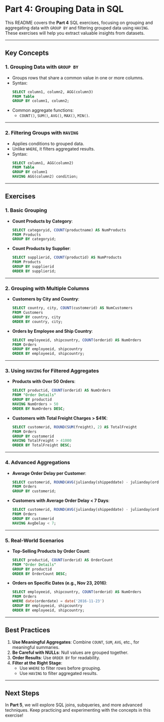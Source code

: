 # Part 4: Grouping Data in SQL

This README covers the **Part 4** SQL exercises, focusing on grouping and aggregating data with `GROUP BY` and filtering grouped data using `HAVING`. These exercises will help you extract valuable insights from datasets.

---

## **Key Concepts**

### **1. Grouping Data with `GROUP BY`**
- Groups rows that share a common value in one or more columns.
- Syntax:
  ```sql
  SELECT column1, column2, AGG(column3)
  FROM Table
  GROUP BY column1, column2;
  ```
- Common aggregate functions: 
  - `COUNT()`, `SUM()`, `AVG()`, `MAX()`, `MIN()`.

---

### **2. Filtering Groups with `HAVING`**
- Applies conditions to grouped data.
- Unlike `WHERE`, it filters aggregated results.
- Syntax:
  ```sql
  SELECT column1, AGG(column2)
  FROM Table
  GROUP BY column1
  HAVING AGG(column2) condition;
  ```

---

## **Exercises**

### **1. Basic Grouping**
- **Count Products by Category**:
  ```sql
  SELECT categoryid, COUNT(productname) AS NumProducts
  FROM Products
  GROUP BY categoryid;
  ```

- **Count Products by Supplier**:
  ```sql
  SELECT supplierid, COUNT(productid) AS NumProducts
  FROM Products
  GROUP BY supplierid
  ORDER BY supplierid;
  ```

---

### **2. Grouping with Multiple Columns**
- **Customers by City and Country**:
  ```sql
  SELECT country, city, COUNT(customerid) AS NumCustomers
  FROM Customers
  GROUP BY country, city
  ORDER BY country, city;
  ```

- **Orders by Employee and Ship Country**:
  ```sql
  SELECT employeeid, shipcountry, COUNT(orderid) AS NumOrders
  FROM Orders
  GROUP BY employeeid, shipcountry
  ORDER BY employeeid, shipcountry;
  ```

---

### **3. Using `HAVING` for Filtered Aggregates**
- **Products with Over 50 Orders**:
  ```sql
  SELECT productid, COUNT(orderid) AS NumOrders
  FROM "Order Details"
  GROUP BY productid
  HAVING NumOrders > 50
  ORDER BY NumOrders DESC;
  ```

- **Customers with Total Freight Charges > $41K**:
  ```sql
  SELECT customerid, ROUND(SUM(freight), 2) AS TotalFreight
  FROM Orders
  GROUP BY customerid
  HAVING TotalFreight > 41000
  ORDER BY TotalFreight DESC;
  ```

---

### **4. Advanced Aggregations**
- **Average Order Delay per Customer**:
  ```sql
  SELECT customerid, ROUND(AVG(julianday(shippeddate) - julianday(orderdate)), 1) AS AvgDelay
  FROM Orders
  GROUP BY customerid;
  ```

- **Customers with Average Order Delay < 7 Days**:
  ```sql
  SELECT customerid, ROUND(AVG(julianday(shippeddate) - julianday(orderdate)), 1) AS AvgDelay
  FROM Orders
  GROUP BY customerid
  HAVING AvgDelay < 7;
  ```

---

### **5. Real-World Scenarios**
- **Top-Selling Products by Order Count**:
  ```sql
  SELECT productid, COUNT(orderid) AS OrderCount
  FROM "Order Details"
  GROUP BY productid
  ORDER BY OrderCount DESC;
  ```

- **Orders on Specific Dates (e.g., Nov 23, 2016)**:
  ```sql
  SELECT employeeid, shipcountry, COUNT(orderid) AS NumOrders
  FROM Orders
  WHERE date(orderdate) = date('2016-11-23')
  GROUP BY employeeid, shipcountry
  ORDER BY employeeid, shipcountry;
  ```

---

## **Best Practices**
1. **Use Meaningful Aggregates**: Combine `COUNT`, `SUM`, `AVG`, etc., for meaningful summaries.
2. **Be Careful with NULLs**: Null values are grouped together.
3. **Order Results**: Use `ORDER BY` for readability.
4. **Filter at the Right Stage**:
   - Use `WHERE` to filter rows before grouping.
   - Use `HAVING` to filter aggregated results.

---

## **Next Steps**
In **Part 5**, we will explore SQL joins, subqueries, and more advanced techniques. Keep practicing and experimenting with the concepts in this exercise!
